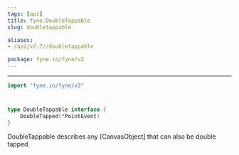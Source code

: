 ```yaml
---
tags: [api]
title: fyne.DoubleTappable
slug: doubletappable

aliases:
- /api/v2.7//doubletappable

package: fyne.io/fyne/v2
---
```



---
```go
import "fyne.io/fyne/v2"
```

#

###

```go
type DoubleTappable interface {
	DoubleTapped(*PointEvent)
}
```

DoubleTappable describes any [CanvasObject] that can also be double tapped.
